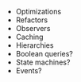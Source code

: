 - Optimizations
- Refactors
- Observers
- Caching
- Hierarchies
- Boolean queries?
- State machines?
- Events?
